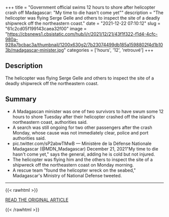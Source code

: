 +++
title = "Government official swims 12 hours to shore after helicopter crash off Madagascar: \"My time to die hasn't come yet\""
description = "The helicopter was flying Serge Gelle and others to inspect the site of a deadly shipwreck off the northeastern coast."
date = "2021-12-22 07:10:12"
slug = "61c2cd05f199143caea32f00"
image = "https://cbsnews1.cbsistatic.com/hub/i/r/2021/12/21/43f1f322-f1d4-4cfc-980a-928a7bcbac3a/thumbnail/1200x630g2/7b23074499db185a1598802f4d1b103b/madagascar-minister.jpg"
categories = ['hours', '12', 'retrouvé']
+++

## Description

The helicopter was flying Serge Gelle and others to inspect the site of a deadly shipwreck off the northeastern coast.

## Summary

- A Madagascan minister was one of two survivors to have swum some 12 hours to shore Tuesday after their helicopter crashed off the island's northeastern coast, authorities said.
- A search was still ongoing for two other passengers after the crash Monday, whose cause was not immediately clear, police and port authorities said.
- pic.twitter.com/sP2abwTMwB — Ministère de la Défense Nationale Madagascar (@MDN_Madagascar) December 21, 2021"My time to die hasn't come yet," says the general, adding he is cold but not injured.
- The helicopter was flying him and the others to inspect the site of a shipwreck off the northeastern coast on Monday morning.
- A rescue team "found the helicopter wreck on the seabed," Madagascar's Ministry of National Defense tweeted.

---

{{< rawhtml >}}
  <p class="article-category">
    <a target="_blank" href="https://www.cbsnews.com/news/serge-gelle-official-swims-12-hours-shore-helicopter-crash-madagascar/">READ THE ORIGINAL ARTICLE</a>
  </p>
{{< /rawhtml >}}
